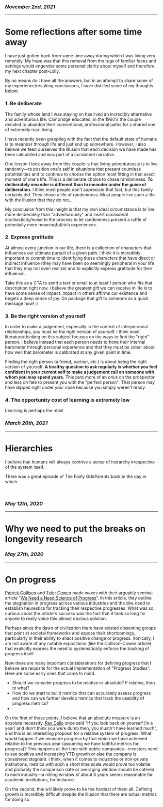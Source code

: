 
### *November 2nd, 2021*
---
# **Some reflections after some time away**

I have just gotten back from some time away during which I was living very remotely. My hope was that this removal from the tugs of familiar faces and settings would engender some personal clarity about myself and therefore my next chapter post-Lolly.

By no means do I have all the answers, but in an attempt to share some of my experience/resulting conclusions, I have distilled some of my thoughts below:

### 1. Be deliberate ###
The family whose land I was staying on has lived an incredibly alternative and adventurous life. Cambridge educated, in the 1960's the couple decided to abandon their conventional, professional paths for a shared one of extremely rural living.

I have recently been grappling with the fact that the default state of humans is to meander through life and just end up somewhere. However, I also believe we feed ourselves the illusion that each decision we have made has been calculated and was part of a consistent narrative.

One lesson I took away from this couple is that living adventurously is to live randomly—to position one's self in situations that present countless potentialities and to continue to choose the option most fitting in that exact moment of one's life. This is a deliberate choice to chase randomness. **To deliberately meander is different than to meander under the guise of deliberation.** I think most people don't appreciate that fact, but this family certainly did. They chose a life of randomness. Most people live such a life with the illusion that they do not...

My conclusion from this insight is that my own ideal circumstance is to live more deliberately than "adventurously" and insert *occasional* stochasticity/noise to the process to let randomness present a raffle of potentially more meaningful/rich experiences.

### 2. Express gratitude ###
At almost every junction in our life, there is a collection of characters that influences our ultimate pursuit of a given path. I think it is incredibly important to commit time to identifying these characters that have direct or indirect influence (they may have been so seemingly peripheral in your life that they may not even realize) and to explicitly express gratitude for their influence.

Take this as a CTA to send a text or email to at least 1 person who fits that description right now. I believe the greatest gift we can receive in life is to have some sense of impact. Impact in others affirms our existence and begets a deep sense of joy. Go package that gift to someone as a quick message now! :)

### 3. Be the right version of yourself ###
In order to make a judgement, especially in the context of interpersonal relationships, you must be the right version of yourself. I think most literature/thinking on this subject focuses on the ways to find the "right" person. I believe instead that each person needs to hone their internal barometer through personal experience and that they must be sober about how well that barometer is calibrated at any given point in time. 

Finding the right person (a friend, partner, etc.) is about being the right version of yourself. **A healthy question to ask regularly is whether you feel confident in your current self to make a judgement call on someone with whom you may spend years.** This puts more of an onus on the prospector and less on fate to present you with the "perfect person". That person may have slipped right under your nose because you simply weren't ready.

### 4. The opportunity cost of learning is extremely low ###
Learning is perhaps the most 


### *March 26th, 2021*
---
# **Hierarchies**

I believe that humans will always contrive a sense of hierarchy irrespective of the system itself.

There was a great episode of The Fairly OddParents back in the day in which 

&nbsp;


### *May 12th, 2020*
---
# **Why we need to put the breaks on longevity research**



### *May 27th, 2020*
---
# **On progress**

[Patrick Collison](https://patrickcollison.com/) and [Tyler Cowen](https://en.wikipedia.org/wiki/Tyler_Cowen) made waves with their arguably seminal article "[We Need a Need Science of Progress](https://www.theatlantic.com/science/archive/2019/07/we-need-new-science-progress/594946/)". In this article, they outline the stagnation in progress across various industries and the dire need to establish heurestics for tracking their respective progresses. What was so curious about the article's success was the fact that it took so long for anyone to really voice this almost obvious solution.

Perhaps since the dawn of civilization there have existed dissenting groups that point at societal frameworks and expose their shortcomings, particularly in their ability to enact positive change or progress. Ironically, I am not aware of any notable expositions (like the Collison-Cowen article) that explicitly express the need to systematically enforce the tracking of progress itself. 

Now there are many important considerations for defining progress that I believe are requisite for the actual implementation of "Progress Studies". Here are some early ones that come to mind:

- Should we consider progress to be relative or absolute? If relative, then to what?
- How do we start to build metrics that can accurately assess progress and how can we further develop metrics that track the usability of progress metrics?
- 

On the first of these points, I believe that an absolute measure is an absolute necessity. [Ray Dalio](https://en.wikipedia.org/wiki/Ray_Dalio) once said "If you look back on yourself [in a year] and don't think you were dumb then, you mustn't have learned much", and this is an interesting proposal for a relative system of progress. What would happen if we measure progress by that which we have achieved relative to the previous year (assuming we have faithful metrics for progress)? This happens all the time with public companies—investors need to see positive and increasing YTD growth or else the company is considered stagnant. I think, when it comes to industries or non-private institutions, metrics with such a short time scale would prove too volatile and probably the comparison date or averaging window should be catered to each industry—a rolling window of about 5 years seems reasonable for academic institutions, for instance.

On the second, this will likely prove to be the hardest of them all. Defining growth is incredibly difficult despite the illusion that there are actual metrics for doing so.



&nbsp;
